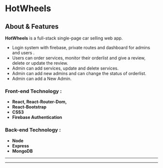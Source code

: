 # **HotWheels**


<!-- <a  href="https://hot-wheels-d4134.web.app/">
<img  width="100%"  height="100%"  src="https://i.ibb.co/M5dX7TG/landing.png"/>
</a> -->

## About & Features


**HotWheels** is a full-stack single-page car selling web app.

- Login system with firebase, private routes and dashboard for admins and users .
- Users can order services, monitor their orderlist and give a review, delete or update the review.
- Admin can add services, update and delete services.
- Admin can add new admins and can change the status of orderlist.
- Admin can add a New Admin.


### Front-end Technology : 
- **React, React-Router-Dom,**
- **React-Bootstrap**
- **CSS3**
- **Firebase Authentication**


### Back-end Technology : 
- **Node**
- **Express**
- **MongoDB**

<!-- ### `Website Link :` [https://hot-wheels-d4134.web.app](https://hot-wheels-d4134.web.app) -->

<hr/>

<!-- **[Back-end Repository](https://github.com/programming-hero-web-course-4/niche-website-server-side-chandan-mandi)** -->
<hr/>